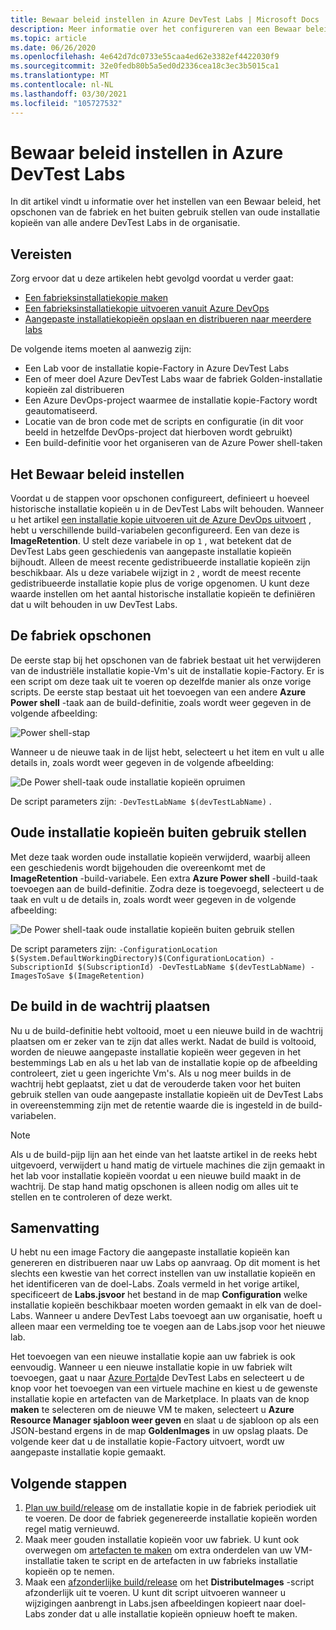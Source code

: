 ```yaml
---
title: Bewaar beleid instellen in Azure DevTest Labs | Microsoft Docs
description: Meer informatie over het configureren van een Bewaar beleid, het opschonen van de fabriek en het buiten gebruik stellen van oude installatie kopieën van DevTest Labs.
ms.topic: article
ms.date: 06/26/2020
ms.openlocfilehash: 4e642d7dc0733e55caa4ed62e3382ef4422030f9
ms.sourcegitcommit: 32e0fedb80b5a5ed0d2336cea18c3ec3b5015ca1
ms.translationtype: MT
ms.contentlocale: nl-NL
ms.lasthandoff: 03/30/2021
ms.locfileid: "105727532"
---
```

# <a name="set-up-retention-policy-in-azure-devtest-labs"></a>Bewaar beleid instellen in Azure DevTest Labs
In dit artikel vindt u informatie over het instellen van een Bewaar beleid, het opschonen van de fabriek en het buiten gebruik stellen van oude installatie kopieën van alle andere DevTest Labs in de organisatie. 

## <a name="prerequisites"></a>Vereisten
Zorg ervoor dat u deze artikelen hebt gevolgd voordat u verder gaat:

- [Een fabrieksinstallatiekopie maken](image-factory-create.md)
- [Een fabrieksinstallatiekopie uitvoeren vanuit Azure DevOps](image-factory-set-up-devops-lab.md)
- [Aangepaste installatiekopieën opslaan en distribueren naar meerdere labs](image-factory-save-distribute-custom-images.md)

De volgende items moeten al aanwezig zijn:

- Een Lab voor de installatie kopie-Factory in Azure DevTest Labs
- Een of meer doel Azure DevTest Labs waar de fabriek Golden-installatie kopieën zal distribueren
- Een Azure DevOps-project waarmee de installatie kopie-Factory wordt geautomatiseerd.
- Locatie van de bron code met de scripts en configuratie (in dit voor beeld in hetzelfde DevOps-project dat hierboven wordt gebruikt)
- Een build-definitie voor het organiseren van de Azure Power shell-taken
 
## <a name="setting-the-retention-policy"></a>Het Bewaar beleid instellen
Voordat u de stappen voor opschonen configureert, definieert u hoeveel historische installatie kopieën u in de DevTest Labs wilt behouden. Wanneer u het artikel [een installatie kopie uitvoeren uit de Azure DevOps uitvoert](image-factory-set-up-devops-lab.md) , hebt u verschillende build-variabelen geconfigureerd. Een van deze is **ImageRetention**. U stelt deze variabele in op `1` , wat betekent dat de DevTest Labs geen geschiedenis van aangepaste installatie kopieën bijhoudt. Alleen de meest recente gedistribueerde installatie kopieën zijn beschikbaar. Als u deze variabele wijzigt in `2` , wordt de meest recente gedistribueerde installatie kopie plus de vorige opgenomen. U kunt deze waarde instellen om het aantal historische installatie kopieën te definiëren dat u wilt behouden in uw DevTest Labs.

## <a name="cleaning-up-the-factory"></a>De fabriek opschonen
De eerste stap bij het opschonen van de fabriek bestaat uit het verwijderen van de industriële installatie kopie-Vm's uit de installatie kopie-Factory. Er is een script om deze taak uit te voeren op dezelfde manier als onze vorige scripts. De eerste stap bestaat uit het toevoegen van een andere **Azure Power shell** -taak aan de build-definitie, zoals wordt weer gegeven in de volgende afbeelding:

![Power shell-stap](./media/set-retention-policy-cleanup/powershell-step.png)

Wanneer u de nieuwe taak in de lijst hebt, selecteert u het item en vult u alle details in, zoals wordt weer gegeven in de volgende afbeelding:

![De Power shell-taak oude installatie kopieën opruimen](./media/set-retention-policy-cleanup/configure-powershell-task.png)

De script parameters zijn: `-DevTestLabName $(devTestLabName)` .

## <a name="retire-old-images"></a>Oude installatie kopieën buiten gebruik stellen 
Met deze taak worden oude installatie kopieën verwijderd, waarbij alleen een geschiedenis wordt bijgehouden die overeenkomt met de **ImageRetention** -build-variabele. Een extra **Azure Power shell** -build-taak toevoegen aan de build-definitie. Zodra deze is toegevoegd, selecteert u de taak en vult u de details in, zoals wordt weer gegeven in de volgende afbeelding: 

![De Power shell-taak oude installatie kopieën buiten gebruik stellen](./media/set-retention-policy-cleanup/retire-old-image-task.png)

De script parameters zijn: `-ConfigurationLocation $(System.DefaultWorkingDirectory)$(ConfigurationLocation) -SubscriptionId $(SubscriptionId) -DevTestLabName $(devTestLabName) -ImagesToSave $(ImageRetention)`

## <a name="queue-the-build"></a>De build in de wachtrij plaatsen
Nu u de build-definitie hebt voltooid, moet u een nieuwe build in de wachtrij plaatsen om er zeker van te zijn dat alles werkt. Nadat de build is voltooid, worden de nieuwe aangepaste installatie kopieën weer gegeven in het bestemmings Lab en als u het lab van de installatie kopie op de afbeelding controleert, ziet u geen ingerichte Vm's. Als u nog meer builds in de wachtrij hebt geplaatst, ziet u dat de verouderde taken voor het buiten gebruik stellen van oude aangepaste installatie kopieën uit de DevTest Labs in overeenstemming zijn met de retentie waarde die is ingesteld in de build-variabelen.

> [!NOTE]
> Als u de build-pijp lijn aan het einde van het laatste artikel in de reeks hebt uitgevoerd, verwijdert u hand matig de virtuele machines die zijn gemaakt in het lab voor installatie kopieën voordat u een nieuwe build maakt in de wachtrij.  De stap hand matig opschonen is alleen nodig om alles uit te stellen en te controleren of deze werkt.



## <a name="summary"></a>Samenvatting
U hebt nu een image Factory die aangepaste installatie kopieën kan genereren en distribueren naar uw Labs op aanvraag. Op dit moment is het slechts een kwestie van het correct instellen van uw installatie kopieën en het identificeren van de doel-Labs. Zoals vermeld in het vorige artikel, specificeert de **Labs.jsvoor** het bestand in de map **Configuration** welke installatie kopieën beschikbaar moeten worden gemaakt in elk van de doel-Labs. Wanneer u andere DevTest Labs toevoegt aan uw organisatie, hoeft u alleen maar een vermelding toe te voegen aan de Labs.jsop voor het nieuwe lab.

Het toevoegen van een nieuwe installatie kopie aan uw fabriek is ook eenvoudig. Wanneer u een nieuwe installatie kopie in uw fabriek wilt toevoegen, gaat u naar [Azure Portal](https://portal.azure.com)de DevTest Labs en selecteert u de knop voor het toevoegen van een virtuele machine en kiest u de gewenste installatie kopie en artefacten van de Marketplace. In plaats van de knop **maken** te selecteren om de nieuwe VM te maken, selecteert u **Azure Resource Manager sjabloon weer geven** en slaat u de sjabloon op als een JSON-bestand ergens in de map **GoldenImages** in uw opslag plaats. De volgende keer dat u de installatie kopie-Factory uitvoert, wordt uw aangepaste installatie kopie gemaakt.


## <a name="next-steps"></a>Volgende stappen
1. [Plan uw build/release](/azure/devops/pipelines/build/triggers?tabs=designer) om de installatie kopie in de fabriek periodiek uit te voeren. De door de fabriek gegenereerde installatie kopieën worden regel matig vernieuwd.
2. Maak meer gouden installatie kopieën voor uw fabriek. U kunt ook overwegen om [artefacten te maken](devtest-lab-artifact-author.md) om extra onderdelen van uw VM-installatie taken te script en de artefacten in uw fabrieks installatie kopieën op te nemen.
4. Maak een [afzonderlijke build/release](/azure/devops/pipelines/overview) om het **DistributeImages** -script afzonderlijk uit te voeren. U kunt dit script uitvoeren wanneer u wijzigingen aanbrengt in Labs.jsen afbeeldingen kopieert naar doel-Labs zonder dat u alle installatie kopieën opnieuw hoeft te maken.


